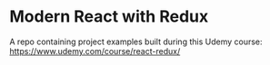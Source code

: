 Modern React with Redux
=======================

A repo containing project examples built during this Udemy course: https://www.udemy.com/course/react-redux/
